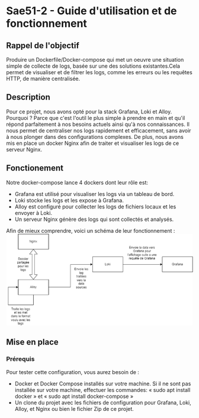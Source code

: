 # Sae51-2 - Guide d'utilisation et de fonctionnement

## Rappel de l'objectif

Produire un Dockerfile/Docker-compose qui met un oeuvre une situation simple de collecte de logs, basée sur une des solutions existantes.Cela permet de visualiser et de filtrer les logs, comme les erreurs ou les requêtes HTTP, de manière centralisée.

## Description

Pour ce projet, nous avons opté pour la stack Grafana, Loki et Alloy. Pourquoi ? Parce que c'est l'outil le plus simple à prendre en main et qu'il répond parfaitement à nos besoins actuels ainsi qu'à nos connaissances. Il nous permet de centraliser nos logs rapidement et efficacement, sans avoir à nous plonger dans des configurations complexes.
De plus, nous avons mis en place un docker Nginx afin de traiter et visualiser les logs de ce serveur Nginx.

## Fonctionement

Notre docker-compose lance 4 dockers dont leur rôle est:
* Grafana est utilisé pour visualiser les logs via un tableau de bord.
* Loki stocke les logs et les expose à Grafana.
* Alloy est configuré pour collecter les logs de fichiers locaux et les envoyer à Loki.
* Un serveur Nginx génère des logs qui sont collectés et analysés.

Afin de mieux comprendre, voici un schéma de leur fonctionnement :
![Diagram_Fonctionnement](Diagram_Fonctionnement.png)


## Mise en place
### Prérequis

Pour tester cette configuration, vous aurez besoin de :

* Docker et Docker Compose installés sur votre machine.
  Si il ne sont pas installée sur votre machine, effectuer les commandes: « sudo apt install docker » et « sudo apt install docker-compose »
* Un clone du projet avec les fichiers de configuration pour Grafana, Loki, Alloy, et Nginx ou bien le fichier Zip de ce projet.
